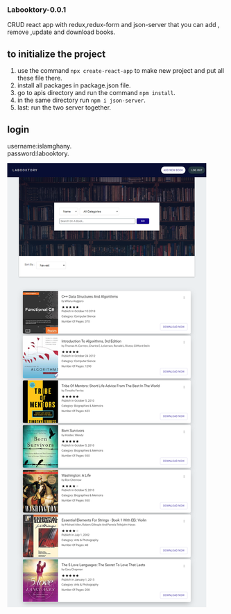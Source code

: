 ### Labooktory-0.0.1
CRUD react app with redux,redux-form and json-server that you can add , remove ,update and download books.

## to initialize the project
1. use the command `npx create-react-app` to make new project and put all these file there.  
2. install all packages in package.json file.  
3. go to apis directory and run the command `npm install`.  
4. in the same directory run `npm i json-server`.  
5. last: run the two server together.  

## login
username:islamghany.  
password:labooktory.  


![labooktory](/public/screencapture-localhost-3000-2019-09-25-16_58_49.png "Philadelphia's Magic Gardens")

